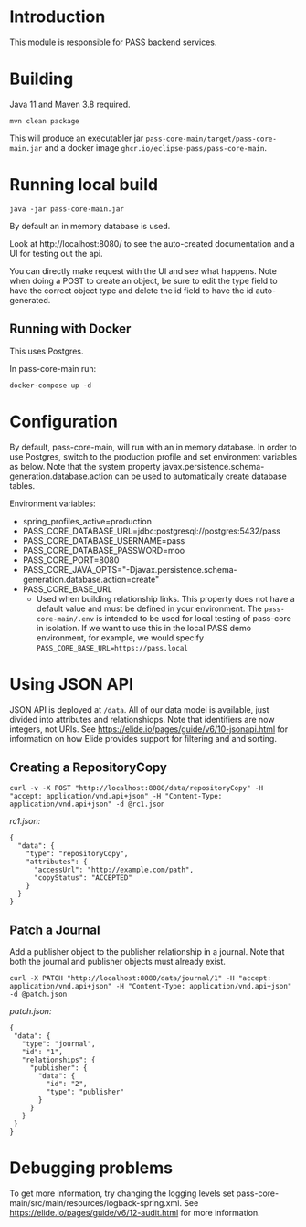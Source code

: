 # Introduction

This module is responsible for PASS backend services.

# Building

Java 11 and Maven 3.8 required.

```
mvn clean package
```

This will produce an executabler jar `pass-core-main/target/pass-core-main.jar` and a docker image `ghcr.io/eclipse-pass/pass-core-main`.

# Running local build

```
java -jar pass-core-main.jar
```

By default an in memory database is used.

Look at http://localhost:8080/ to see the auto-created documentation and a UI for testing out the api.

You can directly make request with the UI and see what happens. Note when doing a POST to create an object, be sure to edit the type field to have the correct object type and delete the id field to have the id auto-generated.

## Running with Docker

This uses Postgres.

In pass-core-main run:
```
docker-compose up -d
```

# Configuration

By default, pass-core-main, will run with an in memory database. In order to use Postgres, switch to the production profile and set environment variables as below.
Note that the system property javax.persistence.schema-generation.database.action can be used to automatically create database tables.

Environment variables:
* spring_profiles_active=production
* PASS_CORE_DATABASE_URL=jdbc:postgresql://postgres:5432/pass
* PASS_CORE_DATABASE_USERNAME=pass
* PASS_CORE_DATABASE_PASSWORD=moo
* PASS_CORE_PORT=8080
* PASS_CORE_JAVA_OPTS="-Djavax.persistence.schema-generation.database.action=create"
* PASS_CORE_BASE_URL
  * Used when building relationship links. This property does not have a default value and must be defined in your environment. The `pass-core-main/.env` is intended to be used for local testing of pass-core in isolation. If we want to use this in the local PASS demo environment, for example, we would specify `PASS_CORE_BASE_URL=https://pass.local`


# Using JSON API

JSON API is deployed at `/data`. All of our data model is available, just divided into attributes and relationshiops. Note that identifiers are now integers, not URIs.
See https://elide.io/pages/guide/v6/10-jsonapi.html for information on how Elide provides support for filtering and and sorting.

## Creating a RepositoryCopy

```
curl -v -X POST "http://localhost:8080/data/repositoryCopy" -H "accept: application/vnd.api+json" -H "Content-Type: application/vnd.api+json" -d @rc1.json
```

*rc1.json:*
```
{
  "data": {
    "type": "repositoryCopy",
    "attributes": {
      "accessUrl": "http://example.com/path",
      "copyStatus": "ACCEPTED"
    }
  }
}
```

## Patch a Journal

Add a publisher object to the publisher relationship in a journal. Note that both the journal and publisher objects must already exist.

```
curl -X PATCH "http://localhost:8080/data/journal/1" -H "accept: application/vnd.api+json" -H "Content-Type: application/vnd.api+json" -d @patch.json
```

*patch.json:*
 ```
 {
  "data": {
    "type": "journal",
    "id": "1",
    "relationships": {
      "publisher": {
        "data": {
          "id": "2",
          "type": "publisher"
        }
      }
    }
  }
}
```

# Debugging problems

To get more information, try changing the logging levels set pass-core-main/src/main/resources/logback-spring.xml.
See https://elide.io/pages/guide/v6/12-audit.html for more information.
